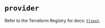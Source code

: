 # `provider`

Refer to the Terraform Registry for docs: [`tlsext`](https://registry.terraform.io/providers/ferlab-ste-justine/tlsext/0.2.0/docs).
